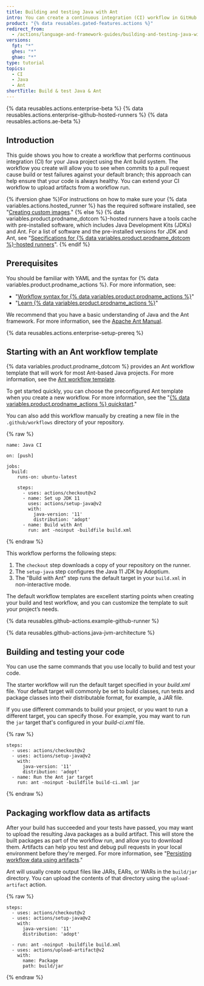 ```yaml
---
title: Building and testing Java with Ant
intro: You can create a continuous integration (CI) workflow in GitHub Actions to build and test your Java project with Ant.
product: "{% data reusables.gated-features.actions %}"
redirect_from:
  - /actions/language-and-framework-guides/building-and-testing-java-with-ant
versions:
  fpt: "*"
  ghes: "*"
  ghae: "*"
type: tutorial
topics:
  - CI
  - Java
  - Ant
shortTitle: Build & test Java & Ant
---
```


{% data reusables.actions.enterprise-beta %}
{% data reusables.actions.enterprise-github-hosted-runners %}
{% data reusables.actions.ae-beta %}

## Introduction

This guide shows you how to create a workflow that performs continuous integration (CI) for your Java project using the Ant build system. The workflow you create will allow you to see when commits to a pull request cause build or test failures against your default branch; this approach can help ensure that your code is always healthy. You can extend your CI workflow to upload artifacts from a workflow run.

{% ifversion ghae %}For instructions on how to make sure your {% data variables.actions.hosted_runner %} has the required software installed, see "[Creating custom images](/actions/using-github-hosted-runners/creating-custom-images)."
{% else %}
{% data variables.product.prodname_dotcom %}-hosted runners have a tools cache with pre-installed software, which includes Java Development Kits (JDKs) and Ant. For a list of software and the pre-installed versions for JDK and Ant, see "[Specifications for {% data variables.product.prodname_dotcom %}-hosted runners](/actions/reference/specifications-for-github-hosted-runners/#supported-software)".
{% endif %}

## Prerequisites

You should be familiar with YAML and the syntax for {% data variables.product.prodname_actions %}. For more information, see:

- "[Workflow syntax for {% data variables.product.prodname_actions %}](/actions/automating-your-workflow-with-github-actions/workflow-syntax-for-github-actions)"
- "[Learn {% data variables.product.prodname_actions %}](/actions/learn-github-actions)"

We recommend that you have a basic understanding of Java and the Ant framework. For more information, see the [Apache Ant Manual](https://ant.apache.org/manual/).

{% data reusables.actions.enterprise-setup-prereq %}

## Starting with an Ant workflow template

{% data variables.product.prodname_dotcom %} provides an Ant workflow template that will work for most Ant-based Java projects. For more information, see the [Ant workflow template](https://github.com/actions/starter-workflows/blob/main/ci/ant.yml).

To get started quickly, you can choose the preconfigured Ant template when you create a new workflow. For more information, see the "[{% data variables.product.prodname_actions %} quickstart](/actions/quickstart)."

You can also add this workflow manually by creating a new file in the `.github/workflows` directory of your repository.

{% raw %}

```yaml{:copy}
name: Java CI

on: [push]

jobs:
  build:
    runs-on: ubuntu-latest

    steps:
      - uses: actions/checkout@v2
      - name: Set up JDK 11
        uses: actions/setup-java@v2
        with:
          java-version: '11'
          distribution: 'adopt'
      - name: Build with Ant
        run: ant -noinput -buildfile build.xml
```

{% endraw %}

This workflow performs the following steps:

1. The `checkout` step downloads a copy of your repository on the runner.
2. The `setup-java` step configures the Java 11 JDK by Adoptium.
3. The "Build with Ant" step runs the default target in your `build.xml` in non-interactive mode.

The default workflow templates are excellent starting points when creating your build and test workflow, and you can customize the template to suit your project’s needs.

{% data reusables.github-actions.example-github-runner %}

{% data reusables.github-actions.java-jvm-architecture %}

## Building and testing your code

You can use the same commands that you use locally to build and test your code.

The starter workflow will run the default target specified in your _build.xml_ file. Your default target will commonly be set to build classes, run tests and package classes into their distributable format, for example, a JAR file.

If you use different commands to build your project, or you want to run a different target, you can specify those. For example, you may want to run the `jar` target that's configured in your _build-ci.xml_ file.

{% raw %}

```yaml{:copy}
steps:
  - uses: actions/checkout@v2
  - uses: actions/setup-java@v2
    with:
      java-version: '11'
      distribution: 'adopt'
  - name: Run the Ant jar target
    run: ant -noinput -buildfile build-ci.xml jar
```

{% endraw %}

## Packaging workflow data as artifacts

After your build has succeeded and your tests have passed, you may want to upload the resulting Java packages as a build artifact. This will store the built packages as part of the workflow run, and allow you to download them. Artifacts can help you test and debug pull requests in your local environment before they're merged. For more information, see "[Persisting workflow data using artifacts](/actions/automating-your-workflow-with-github-actions/persisting-workflow-data-using-artifacts)."

Ant will usually create output files like JARs, EARs, or WARs in the `build/jar` directory. You can upload the contents of that directory using the `upload-artifact` action.

{% raw %}

```yaml{:copy}
steps:
  - uses: actions/checkout@v2
  - uses: actions/setup-java@v2
    with:
      java-version: '11'
      distribution: 'adopt'

  - run: ant -noinput -buildfile build.xml
  - uses: actions/upload-artifact@v2
    with:
      name: Package
      path: build/jar
```

{% endraw %}
